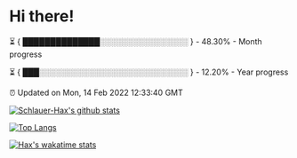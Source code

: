 # Hi there!

⏳ { ██████████████░░░░░░░░░░░░░░░░ } - 48.30% - Month progress

⏳ { ███░░░░░░░░░░░░░░░░░░░░░░░░░░░ } - 12.20% - Year progress

⏰ Updated on Mon, 14 Feb 2022 12:33:40 GMT


[![Schlauer-Hax's github stats](https://github-readme-stats.vercel.app/api?username=Schlauer-Hax&show_icons=true&theme=dark&count_private=true)](https://github.com/Schlauer-Hax)


[![Top Langs](https://github-readme-stats.vercel.app/api/top-langs/?username=Schlauer-Hax&layout=compact&theme=dark)](https://github.com/Schlauer-Hax?tab=repositories)


[![Hax's wakatime stats](https://github-readme-stats.vercel.app/api/wakatime?username=Hax&theme=dark)](https://wakatime.com/@Hax)

